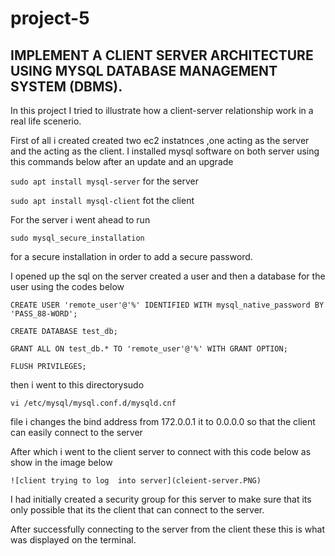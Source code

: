 # project-5
## IMPLEMENT A CLIENT SERVER ARCHITECTURE USING MYSQL DATABASE MANAGEMENT SYSTEM (DBMS).

In this project I tried to illustrate how a  client-server relationship work in a real life scenerio.

First of all i created  created two ec2 instatnces ,one acting as the server and the acting as the client.
I installed mysql software on both  server using this commands below after an update and an upgrade

`sudo apt install mysql-server` for the server 


`sudo apt install mysql-client` fot the client


For the server i went ahead to run 

`sudo mysql_secure_installation`

for a secure installation in order to  add a secure password.

I opened up the sql on the server created a user and then a database for the user using the codes below
```
CREATE USER 'remote_user'@'%' IDENTIFIED WITH mysql_native_password BY 'PASS_88-WORD';

CREATE DATABASE test_db;

GRANT ALL ON test_db.* TO 'remote_user'@'%' WITH GRANT OPTION;

FLUSH PRIVILEGES;

```

then i went to this directorysudo

`vi /etc/mysql/mysql.conf.d/mysqld.cnf`


 file  i changes  the bind address from 172.0.0.1 it to 0.0.0.0 so that the client can easily connect to the server

After which i went to the client server to connect with this code below as show in the image below

	![client trying to log  into server](cleient-server.PNG)


I had initially created a security group for this server to make sure that its only possible that its the client that can connect to the server. 

After successfully connecting to the server from the client these this is what was displayed on the terminal.
